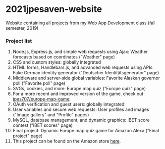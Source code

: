 # 2021jpesaven-website

Website containing all projects from my Web App Development class (fall semester, 2019)

### Project list

1. Node.js, Express.js, and simple web requests using Ajax: Weather forecasts based on coordinates  ("Weather" page)
2. CSS and custom styles: globally integrated
3. HTML forms, Handlebars.js, and advanced web requests using APIs: Fake German identity generator ("Deutscher Identitätsgenerator" page)
4. Middleware and server-side global variables: Favorite Alaskan governor poll ("Favorite poll" page)
5. SVGs, cookies, and more: Europe map quiz ("Europe quiz" page)
 1. For a more recent and improved version of the game, check out [jpes707/europe-map-game](https://github.com/jpes707/europe-map-game).
6. OAuth verification and guest users: globally integrated
7. User variables and secure web requests: User profiles and images ("Image gallery" and "Profile" pages)
8. MySQL, database management, and dynamic graphics: IBET score contest ("IBET scores" page)
9. Final project: Dynamic Europe map quiz game for Amazon Alexa ("Final project" page)
 1. This project can be found on the Amazon store [here](https://www.amazon.com/mazeboy77-Europe-Quiz/dp/B0845ZYVJV/).
